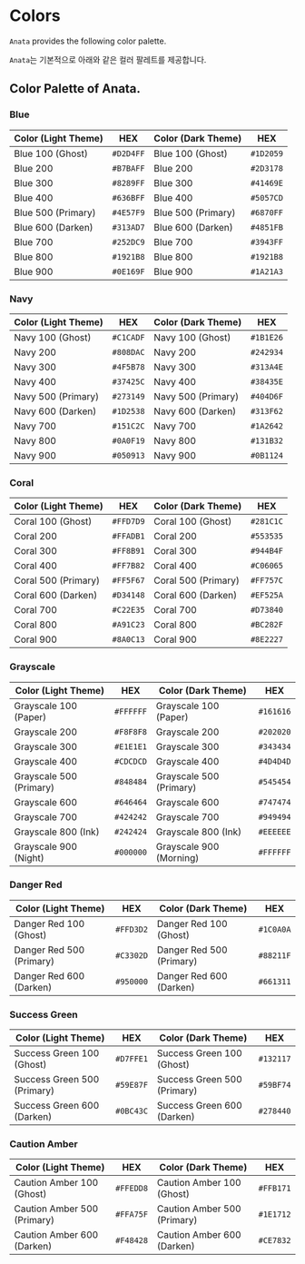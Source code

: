 # Colors

`Anata` provides the following color palette.

`Anata`는 기본적으로 아래와 같은 컬러 팔레트를 제공합니다.

## Color Palette of Anata.

### Blue

Color (Light Theme)         | HEX       | Color (Dark Theme)          |   HEX     |
----------------------------|-----------|-----------------------------|-----------|
Blue 100 (Ghost)            | `#D2D4FF` | Blue 100 (Ghost)            | `#1D2059` |
Blue 200                    | `#B7BAFF` | Blue 200                    | `#2D3178` |
Blue 300                    | `#8289FF` | Blue 300                    | `#41469E` |
Blue 400                    | `#636BFF` | Blue 400                    | `#5057CD` |
Blue 500 (Primary)          | `#4E57F9` | Blue 500 (Primary)          | `#6870FF` |
Blue 600 (Darken)           | `#313AD7` | Blue 600 (Darken)           | `#4851FB` |
Blue 700                    | `#252DC9` | Blue 700                    | `#3943FF` |
Blue 800                    | `#1921B8` | Blue 800                    | `#1921B8` |
Blue 900                    | `#0E169F` | Blue 900                    | `#1A21A3` |

### Navy

Color (Light Theme)         | HEX     | Color (Dark Theme)          | HEX     |
----------------------------|---------|-----------------------------|---------|
Navy 100 (Ghost)            | `#C1CADF` | Navy 100 (Ghost)            | `#1B1E26` |
Navy 200                    | `#808DAC` | Navy 200                    | `#242934` |
Navy 300                    | `#4F5B78` | Navy 300                    | `#313A4E` |
Navy 400                    | `#37425C` | Navy 400                    | `#38435E` |
Navy 500 (Primary)          | `#273149` | Navy 500 (Primary)          | `#404D6F` |
Navy 600 (Darken)           | `#1D2538` | Navy 600 (Darken)           | `#313F62` |
Navy 700                    | `#151C2C` | Navy 700                    | `#1A2642` |
Navy 800                    | `#0A0F19` | Navy 800                    | `#131B32` |
Navy 900                    | `#050913` | Navy 900                    | `#0B1124` |

### Coral

Color (Light Theme)         | HEX       | Color (Dark Theme)          |   HEX     |
----------------------------|-----------|-----------------------------|-----------|
Coral 100 (Ghost)           | `#FFD7D9` | Coral 100 (Ghost)           | `#281C1C` |
Coral 200                   | `#FFADB1` | Coral 200                   | `#553535` |
Coral 300                   | `#FF8B91` | Coral 300                   | `#944B4F` |
Coral 400                   | `#FF7B82` | Coral 400                   | `#C06065` |
Coral 500 (Primary)         | `#FF5F67` | Coral 500 (Primary)         | `#FF757C` |
Coral 600 (Darken)          | `#D34148` | Coral 600 (Darken)          | `#EF525A` |
Coral 700                   | `#C22E35` | Coral 700                   | `#D73840` |
Coral 800                   | `#A91C23` | Coral 800                   | `#BC282F` |
Coral 900                   | `#8A0C13` | Coral 900                   | `#8E2227` |

### Grayscale

Color (Light Theme)         | HEX       | Color (Dark Theme)          |   HEX     |
----------------------------|-----------|-----------------------------|-----------|
Grayscale 100 (Paper)       | `#FFFFFF` | Grayscale 100 (Paper)       | `#161616` |
Grayscale 200               | `#F8F8F8` | Grayscale 200               | `#202020` |
Grayscale 300               | `#E1E1E1` | Grayscale 300               | `#343434` |
Grayscale 400               | `#CDCDCD` | Grayscale 400               | `#4D4D4D` |
Grayscale 500 (Primary)     | `#848484` | Grayscale 500 (Primary)     | `#545454` |
Grayscale 600               | `#646464` | Grayscale 600               | `#747474` |
Grayscale 700               | `#424242` | Grayscale 700               | `#949494` |
Grayscale 800 (Ink)         | `#242424` | Grayscale 800 (Ink)         | `#EEEEEE` |
Grayscale 900 (Night)       | `#000000` | Grayscale 900 (Morning)     | `#FFFFFF` |

### Danger Red

Color (Light Theme)         | HEX       | Color (Dark Theme)          |   HEX     |
----------------------------|-----------|-----------------------------|-----------|
Danger Red 100 (Ghost)      | `#FFD3D2` | Danger Red 100 (Ghost)      | `#1C0A0A` |
Danger Red 500 (Primary)    | `#C3302D` | Danger Red 500 (Primary)    | `#88211F` |
Danger Red 600 (Darken)     | `#950000` | Danger Red 600 (Darken)     | `#661311` |

### Success Green

Color (Light Theme)         | HEX       | Color (Dark Theme)          |   HEX     |
----------------------------|-----------|-----------------------------|-----------|
Success Green 100 (Ghost)   | `#D7FFE1` | Success Green 100 (Ghost)   | `#132117` |
Success Green 500 (Primary) | `#59E87F` | Success Green 500 (Primary) | `#59BF74` |
Success Green 600 (Darken)  | `#0BC43C` | Success Green 600 (Darken)  | `#278440` |

### Caution Amber

Color (Light Theme)         | HEX       | Color (Dark Theme)          |   HEX     |
----------------------------|-----------|-----------------------------|-----------|
Caution Amber 100 (Ghost)   | `#FFEDD8` | Caution Amber 100 (Ghost)   | `#FFB171` |
Caution Amber 500 (Primary) | `#FFA75F` | Caution Amber 500 (Primary) | `#1E1712` |
Caution Amber 600 (Darken)  | `#F48428` | Caution Amber 600 (Darken)  | `#CE7832` |